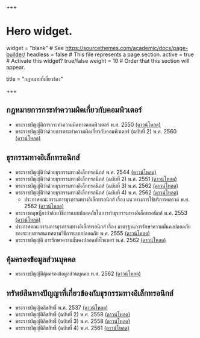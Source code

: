 +++
# Hero widget.
widget = "blank"  # See https://sourcethemes.com/academic/docs/page-builder/
headless = false  # This file represents a page section.
active = true  # Activate this widget? true/false
weight = 10  # Order that this section will appear.

title = "กฎหมายที่เกี่ยวข้อง"


+++

## กฎหมายการกระทำความผิดเกี่ยวกับคอมพิวเตอร์

- พระราชบัญญัติการกระทำความผิดทางคอมพิวเตอร์ พ.ศ. 2550 [(ดาวน์โหลด)](../law/com-act-2550/)
- พระราชบัญญัติว่าด้วยการกระทำความผิดเกี่ยวกับคอมพิวเตอร์ (ฉบับที่ 2) พ.ศ. 2560 [(ดาวน์โหลด)](../law/com-2-act-2560/)


## ธุรกรรมทางอิเล็กทรอนิกส์

- พระราชบัญญัติว่าด้วยธุรกรรมทางอิเล็กทรอนิกส์ พ.ศ. 2544 [(ดาวน์โหลด)](../law/eta-act-2544/)
- พระราชบัญญัติว่าด้วยธุรกรรมทางอิเล็กทรอนิกส์ (ฉบับที่ 2) พ.ศ. 2551 [(ดาวน์โหลด)](../law/eta-2-act-2551/)
- พระราชบัญญัติว่าด้วยธุรกรรมทางอิเล็กทรอนิกส์ (ฉบับที่ 3) พ.ศ. 2562 [(ดาวน์โหลด)](../law/eta-3-act-2562/)
- พระราชบัญญัติว่าด้วยธุรกรรมทางอิเล็กทรอนิกส์ (ฉบับที่ 4) พ.ศ. 2562 [(ดาวน์โหลด)](../law/eta-4-act-2562/)
  - ประกาศคณะกรรมการธุรกรรมทางอิเล็กทรอนิกส์ เรื่อง แนวทางการใช้บริการคลาวด์ พ.ศ. 2562 [(ดาวน์โหลด)](../law/cloud-2562/)
- พระราชกฤษฎีกาว่าด้วยวิธีการแบบปลอดภัยในการทำธุรกรรมทางอิเล็กทรอนิกส์ พ.ศ. 2553 [(ดาวน์โหลด)](../law/safe-act-2553/)
- ประกาศคณะกรรมการธุรกรรมทางอิเล็กทรอนิกส์ เรื่อง มาตรฐานการรักษาความมั่นคงปลอดภัยของระบบสารสนเทศตามวิธีการแบบปลอดภัย พ.ศ. 2555 [(ดาวน์โหลด)](../law/safe-act-2555/)
- พระราชบัญญัติ การรักษาความมั่นคงปลอดภัยไซเบอร์ พ.ศ. 2562 [(ดาวน์โหลด)](../law/cyber-act-2562/)

## คุ้มครองข้อมูลส่วนบุคคล  

- พระราชบัญญัติคุ้มครองข้อมูลส่วนบุคคล พ.ศ. 2562 [(ดาวน์โหลด)](../law/personal-act-2562/)


## ทรัพย์สินทางปัญญาที่เกี่ยวข้องกับธุรกรรมทางอิเล็กทรอนิกส์

- พระราชบัญญิตลิขสิทธิ์ พ.ศ. 2537 [(ดาวน์โหลด)](../law/copyright-act-2537/)
- พระราชบัญญัติลิขสิทธิ์ (ฉบับที่ 2) พ.ศ. 2558 [(ดาวน์โหลด)](../law/copyright-2-act-2558/)
- พระราชบัญญัติลิขสิทธิ์ (ฉบับที่ 3) พ.ศ. 2558 [(ดาวน์โหลด)](../law/copyright-3-act-2558/)
- พระราชบัญญัติลิขสิทธิ์ (ฉบับที่ 4) พ.ศ. 2561 [(ดาวน์โหลด)](../law/copyright-4-act-2561/)

